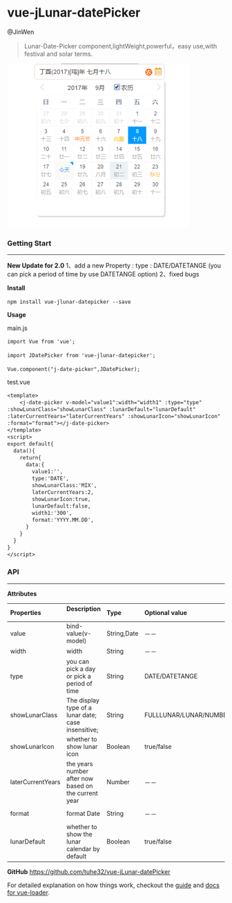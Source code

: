 # vue-jLunar-datePicker
@JinWen

> Lunar-Date-Picker component,lightWeight,powerful，easy use,with festival and solar terms.


![demo](./static/DEMO.png)


### Getting Start

---


**New Update for 2.0**
1、add a new Property : 
  type : DATE/DATETANGE (you can pick a period of time by use  DATETANGE option)
2、fixed bugs  

**Install**

`npm install vue-jlunar-datepicker --save`

**Usage**

main.js

```vue
import Vue from 'vue';

import JDatePicker from 'vue-jlunar-datepicker';

Vue.component("j-date-picker",JDatePicker);

```

test.vue

```vue
<template>
	<j-date-picker v-model="value1":width="width1" :type="type" :showLunarClass="showLunarClass" :lunarDefault="lunarDefault" :laterCurrentYears="laterCurrentYears" :showLunarIcon="showLunarIcon" :format="format"></j-date-picker>
</template>
<script>
export default{
  data(){
    return{
      data:{
        value1:'',
        type:'DATE',
        showLunarClass:'MIX',
        laterCurrentYears:2,
        showLunarIcon:true,
        lunarDefault:false,
        width1:'300',
        format:'YYYY.MM.DD',
      }
    }
  }
}
</script>
```


### API

---

**Attributes**

| Properties      | Description                      | Type      |  Optional value       | Default value         |
| :---------------- | :--------------------------------------- | :------      | :------------ | :------------ |
| value             | bind-value(v-model)                      | String,Date  | －－          | －－            |
| width             | width                                      | String      | －－            | 200px/200         |
| type              |you can pick a day or pick a period of time | String     | DATE/DATETANGE      | DATE         |
| showLunarClass    | The display type of a lunar date; case insensitive;      | String  | FULLLUNAR/LUNAR/NUMBER/MIX|  NUMBER|
| showLunarIcon       | whether to show lunar icon           | Boolean       | true/false     | false        |
| laterCurrentYears   | the years number after now  based on the current year | Number     | －－            | 2            |
| format           | format Date | String       | －－            | YYYY-MM-DD   |
| lunarDefault      | whether to show the lunar calendar by default  | Boolean     | true/false      | false         |

**GitHub**
https://github.com/tuhe32/vue-jLunar-datePicker

For detailed explanation on how things work, checkout the [guide](http://vuejs-templates.github.io/webpack/) and [docs for vue-loader](http://vuejs.github.io/vue-loader).
